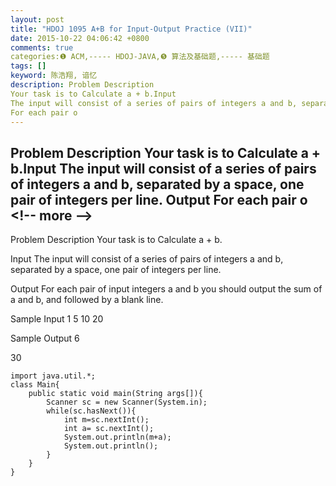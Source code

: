 ```yaml
---
layout: post
title: "HDOJ 1095 A+B for Input-Output Practice (VII)"
date: 2015-10-22 04:06:42 +0800
comments: true
categories:❶ ACM,----- HDOJ-JAVA,❺ 算法及基础题,----- 基础题
tags: []
keyword: 陈浩翔, 谙忆
description: Problem Description 
Your task is to Calculate a + b.Input 
The input will consist of a series of pairs of integers a and b, separated by a space, one pair of integers per line. Output 
For each pair o 
---
```



Problem Description 
Your task is to Calculate a + b.Input 
The input will consist of a series of pairs of integers a and b, separated by a space, one pair of integers per line. Output 
For each pair o
&#60;!-- more --&#62;
----------

Problem Description
Your task is to Calculate a + b.
 

Input
The input will consist of a series of pairs of integers a and b, separated by a space, one pair of integers per line. 
 

Output
For each pair of input integers a and b you should output the sum of a and b, and followed by a blank line. 
 

Sample Input
1 5
10 20
 

Sample Output
6

30
 

```
import java.util.*;
class Main{
    public static void main(String args[]){
        Scanner sc = new Scanner(System.in);
        while(sc.hasNext()){
            int m=sc.nextInt();
            int a= sc.nextInt();
            System.out.println(m+a);
            System.out.println();
        }
    }
}
```